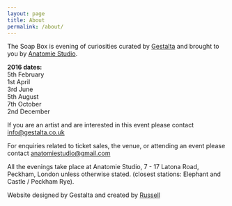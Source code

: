 ```yaml
---
layout: page
title: About
permalink: /about/
---
```


The Soap Box is evening of curiosities curated by [Gestalta](http://www.kinbaku.gestalta.co.uk) and brought to you by [Anatomie Studio](http://anatomiestudio.com).

**2016 dates:**<br>
5th February<br>
1st April<br>
3rd June<br>
5th August<br>
7th October<br>
2nd December<br>

If you are an artist and are interested in this event please contact [info@gestalta.co.uk](mailto:info@gestalta.co.uk)

For enquiries related to ticket sales, the venue, or attending an event please contact [anatomiestudio@gmail.com](mailto:anatomiestudio@gmail.com)

All the evenings take place at Anatomie Studio, 7 - 17 Latona Road, Peckham, London unless otherwise stated. (closest stations: Elephant and Castle / Peckham Rye).

Website designed by Gestalta and created by [Russell](http://rsslldnphy.com)
